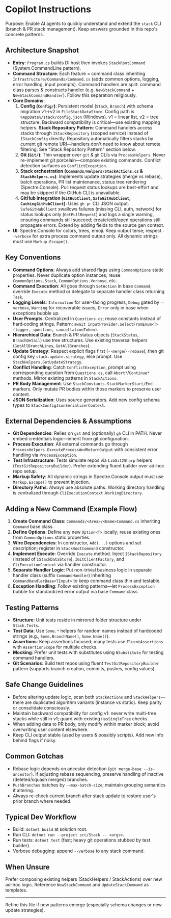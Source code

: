 # Copilot Instructions

Purpose: Enable AI agents to quickly understand and extend the `stack` CLI (branch & PR stack management). Keep answers grounded in this repo's concrete patterns.

## Architecture Snapshot

- **Entry**: `Program.cs` builds DI host then invokes `StackRootCommand` (System.CommandLine pattern).
- **Command Structure**: Each feature = command class inheriting `Infrastructure/Commands/Command.cs` (adds common options, logging, error handling, input prompts). Command handlers are split: command class parses & constructs handler (e.g. `NewStackCommand` + `NewStackCommandHandler`). Follow this separation religiously.
- **Core Domains**:
  1. **Config (`Config/`)**: Persistent model (`Stack`, `Branch`) with schema migration v1→v2 in `FileStackDataStore`. Config path is `%AppData%/stack/config.json` (Windows). v1 = linear list, v2 = tree structure. Backward compatibility is critical—use existing mapping helpers. **Stack Repository Pattern**: Command handlers access stacks through `IStackRepository` (scoped service) instead of `IStackConfig` directly. Repository automatically filters stacks by current git remote URI—handlers don't need to know about remote filtering. See "Stack Repository Pattern" section below.
  2. **Git (`Git/`)**: Thin wrapper over `git` & `gh` CLIs via `ProcessHelpers`. Never re-implement git porcelain—compose existing commands. Conflict detection surfaces as `ConflictException`.
  3. **Stack orchestration (`Commands/Helpers/StackActions.cs` & `StackHelpers.cs`)**: Implements update strategies (merge vs rebase), batch operations, PR list maintenance, status tree rendering (Spectre.Console). Pull request status lookups are best-effort and may be skipped if the GitHub CLI is unavailable.
  4. **GitHub integration (`GitHubClient`, `SafeGitHubClient`, `CachingGitHubClient`)**: Uses `gh pr` CLI JSON output. `SafeGitHubClient` swallows failures (missing CLI, auth, network) for status lookups only (`GetPullRequest`) and logs a single warning, ensuring commands still succeed; create/edit/open operations still propagate errors. Extend by adding fields to the source gen context.
- **UI**: Spectre.Console for colors, trees, emoji. Keep output terse; respect `--verbose` for extra process command output only. All dynamic strings must use `Markup.Escape()`.

## Key Conventions

- **Command Options**: Always add shared flags using `CommonOptions` static properties. Never duplicate option instances; reuse `CommonOptions.Stack`, `CommonOptions.Verbose`, etc.
- **Command Execution**: All goes through `SetAction` in base `Command`; override `Execute` method or delegate to separate handler class returning `Task`.
- **Logging Levels**: `Information` for user-facing progress, `Debug` gated by `--verbose`, `Warning` for recoverable issues, `Error` only in base when exceptions bubble up.
- **User Prompts**: Centralized in `Questions.cs`; reuse constants instead of hard‑coding strings. Pattern: `await inputProvider.SelectFromEnum<T>(logger, question, cancellationToken)`.
- **Hierarchical Data**: Branch & PR status objects (`StackStatus`, `BranchDetail`) use tree structures. Use existing traversal helpers (`GetAllBranchLines`, `GetAllBranches`).
- **Update Strategy**: Respect explicit flags first (`--merge`/`--rebase`), then git config key `stack.update.strategy`, else prompt. Use `StackHelpers.GetUpdateStrategy`.
- **Conflict Handling**: Catch `ConflictException`, prompt using corresponding question from `Questions.cs`, call `Abort*`/`Continue*` methods. Mirror existing patterns in `StackActions`.
- **PR Body Management**: Use `StackConstants.StackMarkerStart/End` markers. Only mutate PR bodies within those markers to preserve user content.
- **JSON Serialization**: Uses source generators. Add new config schema types to `StackConfigJsonSerializerContext`.

## External Dependencies & Assumptions

- **Git Dependencies**: Relies on `git` and (optionally) `gh` CLI in PATH. Never embed credentials logic—inherit from git configuration.
- **Process Execution**: All external commands go through `ProcessHelpers.ExecuteProcessAndReturnOutput` with consistent error handling via `ProcessException`.
- **Test Infrastructure**: Tests simulate repos via `LibGit2Sharp` helpers (`TestGitRepositoryBuilder`). Prefer extending fluent builder over ad-hoc repo setup.
- **Markup Safety**: All dynamic strings in Spectre.Console output must use `Markup.Escape()` to prevent injection.
- **Directory Paths**: Always use absolute paths. Working directory handling is centralized through `CliExecutionContext.WorkingDirectory`.

## Adding a New Command (Example Flow)

1. **Create Command Class**: `Commands/<Area>/<Name>Command.cs` inheriting `Command` base class.
2. **Define Options**: Define any new `Option<T>` locally; reuse existing ones from `CommonOptions` static properties.
3. **Wire Dependencies**: In constructor, `Add(...)` options and set description; register in `StackRootCommand` constructor.
4. **Implement Execute**: Override `Execute` method. Inject `IStackRepository` (instead of `IStackDataStore`), `IGitClientFactory`, and `CliExecutionContext` via handler constructor.
5. **Separate Handler Logic**: Put non-trivial business logic in separate handler class (suffix `CommandHandler`) inheriting `CommandHandlerBase<TInput>` to keep command class thin and testable.
6. **Exception Handling**: Follow existing patterns—let `ProcessException` bubble for standardized error output via base `Command` class.

## Testing Patterns

- **Structure**: Unit tests reside in mirrored folder structure under `Stack.Tests`.
- **Test Data**: Use `Some.*` helpers for random names instead of hardcoded strings (e.g., `Some.BranchName()`, `Some.Name()`).
- **Assertions**: Keep assertions focused; many tests use `FluentAssertions` with `AssertionScope` for multiple checks.
- **Mocking**: Prefer unit tests with substitutes using `NSubstitute` for testing command handlers.
- **Git Scenarios**: Build test repos using fluent `TestGitRepositoryBuilder` pattern (supports branch creation, commits, pushes, config values).

## Safe Change Guidelines

- Before altering update logic, scan both `StackActions` and `StackHelpers`—there are duplicated algorithm variants (instance vs static). Keep parity or consolidate consciously.
- Maintain backward compatibility for config v1: never write multi-tree stacks while still in v1; guard with existing `HasSingleTree` checks.
- When adding data to PR body, only modify within marker block; avoid overwriting user content elsewhere.
- Keep CLI output stable (used by users & possibly scripts). Add new info behind flags if noisy.

## Common Gotchas

- Rebase logic depends on ancestor detection (`git merge-base --is-ancestor`). If adjusting rebase sequencing, preserve handling of inactive (deleted/squash merged) branches.
- `PushBranches` batches by `--max-batch-size`; maintain grouping semantics if altering.
- Always re-check current branch after stack update to restore user's prior branch where needed.

## Typical Dev Workflow

- Build: `dotnet build` at solution root.
- Run CLI: `dotnet run --project src/Stack -- <args>`.
- Run tests: `dotnet test` (fast; heavy git operations stubbed by test builder).
- Verbose debugging: append `--verbose` to any stack command.

## When Unsure

Prefer composing existing helpers (StackHelpers / StackActions) over new ad-hoc logic. Reference `NewStackCommand` and `UpdateStackCommand` as templates.

---

Refine this file if new patterns emerge (especially schema changes or new update strategies).
